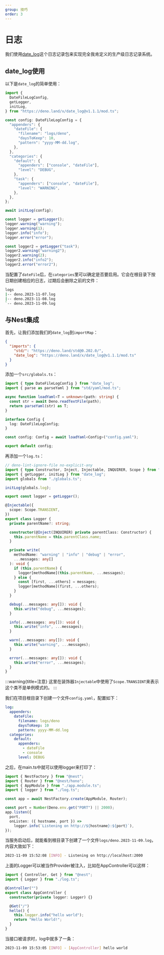```yaml
---
group: 技巧
order: 3
---
```


# 日志

我们使用[date_log](https://deno.land/x/date_log/mod.ts)这个日志记录包来实现完全我肯定义的生产级日志记录系统。

## date_log使用

以下是`date_log`的简单使用：

```typescript
import {
  DateFileLogConfig,
  getLogger,
  initLog,
} from "https://deno.land/x/date_log@v1.1.1/mod.ts";

const config: DateFileLogConfig = {
  "appenders": {
    "dateFile": {
      "filename": "logs/deno",
      "daysToKeep": 10,
      "pattern": "yyyy-MM-dd.log",
    },
  },
  "categories": {
    "default": {
      "appenders": ["console", "dateFile"],
      "level": "DEBUG",
    },
    "task": {
      "appenders": ["console", "dateFile"],
      "level": "WARNING",
    },
  },
};

await initLog(config);

const logger = getLogger();
logger.warning("warning");
logger.warning(1);
logger.info("info");
logger.error("error");

const logger2 = getLogger("task");
logger2.warning("warning2");
logger2.warning(2);
logger2.info("info2");
logger2.error("error2");
```

当配置了`dateFile`后，在`categories`里可以确定是否要启用。它会在根目录下按日期创建相应的日志，过期后会删除之前的文件：

```bash
logs
|-- deno.2023-11-07.log
|-- deno.2023-11-08.log
`-- deno.2023-11-09.log
```

## 与Nest集成

首先，让我们添加我们的`date_log`到`importMap`：

```json
{
  "imports": {
    "std/": "https://deno.land/std@0.202.0/",
    "date_log": "https://deno.land/x/date_log@v1.1.1/mod.ts"
  }
}
```

添加一个`src/globals.ts`：

```typescript
import { type DateFileLogConfig } from "date_log";
import { parse as parseYaml } from "std/yaml/mod.ts";

async function loadYaml<T = unknown>(path: string) {
  const str = await Deno.readTextFile(path);
  return parseYaml(str) as T;
}

interface Config {
  log: DateFileLogConfig;
}

const config: Config = await loadYaml<Config>("config.yaml");

export default config;
```

再添加一个`log.ts`：

```typescript
// deno-lint-ignore-file no-explicit-any
import { type Constructor, Inject, Injectable, INQUIRER, Scope } from "@nest";
import { getLogger, initLog } from "date_log";
import globals from "./globals.ts";

initLog(globals.log);

export const logger = getLogger();

@Injectable({
  scope: Scope.TRANSIENT,
})
export class Logger {
  private parentName?: string;

  constructor(@Inject(INQUIRER) private parentClass: Constructor) {
    this.parentName = this.parentClass.name;
  }

  private write(
    methodName: "warning" | "info" | "debug" | "error",
    ...messages: any[]
  ): void {
    if (this.parentName) {
      logger[methodName](this.parentName, ...messages);
    } else {
      const [first, ...others] = messages;
      logger[methodName](first, ...others);
    }
  }

  debug(...messages: any[]): void {
    this.write("debug", ...messages);
  }

  info(...messages: any[]): void {
    this.write("info", ...messages);
  }

  warn(...messages: any[]): void {
    this.write("warning", ...messages);
  }

  error(...messages: any[]): void {
    this.write("error", ...messages);
  }
}
```

:::warning{title=注意}
这里在装饰器`Injectable`中使用了`Scope.TRANSIENT`来表示这个类不是单例模式的。
:::

我们在项目根目录下创建一个文件`config.yaml`，配置如下：

```yaml
log:
  appenders:
    dateFile:
      filename: logs/deno
      daysToKeep: 10
      pattern: yyyy-MM-dd.log
  categories:
    default:
      appenders:
        - dateFile
        - console
      level: DEBUG
```

之后，在main.ts中就可以使用logger来打印了：

```typescript
import { NestFactory } from "@nest";
import { Router } from "@nest/hono";
import { AppModule } from "./app.module.ts";
import { logger } from "./log.ts";

const app = await NestFactory.create(AppModule, Router);

const port = Number(Deno.env.get("PORT") || 2000);
app.listen({
  port,
  onListen: ({ hostname, port }) =>
    logger.info(`Listening on http://${hostname}:${port}`),
});
```

当服务启动后，就能看到根目录下创建了一个文件`logs/deno.2023-11-09.log`，内容大致如下：

```bash
2023-11-09 15:52:08 [INFO] - Listening on http://localhost:2000
```

上面的Logger可以被当作Provider被注入，比如在AppController可以这样：

```typescript
import { Controller, Get } from "@nest";
import { Logger } from "./log.ts";

@Controller("")
export class AppController {
  constructor(private logger: Logger) {}

  @Get("/")
  hello() {
    this.logger.info("hello world");
    return "Hello World!";
  }
}
```

当接口被请求时，log中就多了一条：

```bash
2023-11-09 15:53:05 [INFO] - [AppController] hello world
```
